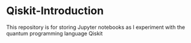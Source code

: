 # Qiskit-Introduction
This repository is for storing Jupyter notebooks as I experiment with the quantum programming language Qiskit
